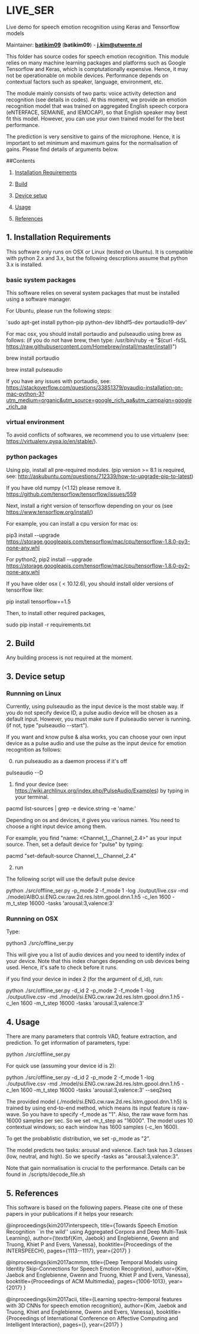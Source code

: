 # LIVE_SER
Live demo for speech emotion recognition using Keras and Tensorflow models

Maintainer: [**batikim09**](https://github.com/**github-user**/) (**batikim09**) - **j.kim@utwente.nl**

<a id="top"/>

This folder has source codes for speech emotion recognition. This module relies on many machine learning packages and platforms such as Google Tensorflow and Keras, which is comptutationally expensive. Hence, it may not be operationable on mobile devices. Performance depends on contextual factors such as speaker, language, environment, etc. 

The module mainly consists of two parts: voice activity detection and recognition (see details in codes). At this moment, we provide an emotion recognition model that was trained on aggregated English speech corpora (eNTERFACE, SEMAINE, and IEMOCAP), so that English speaker may best fit this model. However, you can use your own trained model for the best performance.

The prediction is very sensitive to gains of the microphone. Hence, it is important to set minimum and maximum gains for the normalisation of gains. Please find details of arguments below.

##Contents
1. <a href="#1--installation-requirements">Installation Requirements</a>

2. <a href="#2--build">Build</a>

3. <a href="#3--device">Device setup</a>

4. <a href="#4--usage">Usage</a>

5. <a href="#5--references">References</a>

## 1. Installation Requirements <a id="1--installation-requirements"/>
This software only runs on OSX or Linux (tested on Ubuntu). It is compatible with python 2.x and 3.x, but the following descrptions assume that python 3.x is installed.

### basic system packages

This software relies on several system packages that must be installed using a software manager.

For Ubuntu, please run the following steps:

`sudo apt-get install python-pip python-dev libhdf5-dev portaudio19-dev'

For mac osx, you should install portaudio and pulseaudio using brew as follows:
(if you do not have brew, then type:
/usr/bin/ruby -e "$(curl -fsSL https://raw.githubusercontent.com/Homebrew/install/master/install)")

brew install portaudio

brew install pulseaudio

If you have any issues with portaudio, see:
https://stackoverflow.com/questions/33851379/pyaudio-installation-on-mac-python-3?utm_medium=organic&utm_source=google_rich_qa&utm_campaign=google_rich_qa

### virtual environment
To avoid conflicts of softwares, we recommend you to use virtualenv (see:
https://virtualenv.pypa.io/en/stable/).

### python packages
Using pip, install all pre-required modules.
(pip version >= 8.1 is required, see: http://askubuntu.com/questions/712339/how-to-upgrade-pip-to-latest)

If you have old numpy (<1.12) please remove it.
https://github.com/tensorflow/tensorflow/issues/559

Next, install a right version of tensorflow depending on your os (see https://www.tensorflow.org/install/)

For example, you can install a cpu version for mac os:

pip3 install --upgrade https://storage.googleapis.com/tensorflow/mac/cpu/tensorflow-1.8.0-py3-none-any.whl 

For python2,
pip2 install --upgrade https://storage.googleapis.com/tensorflow/mac/cpu/tensorflow-1.8.0-py2-none-any.whl 

If you have older osx ( < 10.12.6), you should install older versions of tensorlfow like:

pip install tensorflow==1.5

Then, to install other required packages,

sudo pip install -r requirements.txt

## 2. Build <a id="2--build"/>
Any building process is not required at the moment.

## 3. Device setup <a id="3--device"/>

### Runnning on Linux
Currently, using pulseaudio as the input device is the most stable way. If you do not specify device ID, a pulse audio device will be chosen as a default input. However, you must make sure if pulseaudio server is running. (if not, type "pulseaudio --start").

If you want and know pulse & alsa works, you can choose your own input device as a pulse audio and use the pulse as the input device for emotion recognition as follows:

0. run pulseaudio as a daemon process if it's off

pulseaudio --D

1. find your device (see: https://wiki.archlinux.org/index.php/PulseAudio/Examples) by typing in your terminal.

pacmd list-sources | grep -e device.string -e 'name:'

Depending on os and devices, it gives you various names. You need to choose a right input device among them.

For example, you find "name: <Channel_1__Channel_2.4>" as your input source.
Then, set a default device for "pulse" by typing:

pacmd "set-default-source Channel_1__Channel_2.4"

2. run 

The following script will use the default pulse device

python ./src/offline_ser.py -p_mode 2 -f_mode 1 -log ./output/live.csv -md ./model/AIBO.si.ENG.cw.raw.2d.res.lstm.gpool.dnn.1.h5 -c_len 1600 -m_t_step 16000 -tasks 'arousal:3,valence:3'

### Runnning on OSX

Type:

python3 ./src/offline_ser.py

This will give you a list of audio devices and you need to identify index of your device.
Note that this index changes depending on usb devices being used. Hence, it's safe to check before it runs.

if you find your device in index 2 (for the argument of d_id), run:

python ./src/offline_ser.py -d_id 2 -p_mode 2 -f_mode 1 -log ./output/live.csv -md ./model/si.ENG.cw.raw.2d.res.lstm.gpool.dnn.1.h5 -c_len 1600 -m_t_step 16000 -tasks 'arousal:3,valence:3'


## 4. Usage <a id="4--usage"/>

There are many parameters that controls VAD, feature extraction, and prediction. To get information of parameters, type:

python ./src/offline_ser.py 

For quick use (assuming your device id is 2):

python ./src/offline_ser.py -d_id 2 -p_mode 2 -f_mode 1 -log ./output/live.csv -md ./model/si.ENG.cw.raw.2d.res.lstm.gpool.dnn.1.h5 -c_len 1600 -m_t_step 16000 -tasks 'arousal:3,valence:3' --seq2seq

The provided model (./model/si.ENG.cw.raw.2d.res.lstm.gpool.dnn.1.h5) is trained by using end-to-end method, which means its input feature is raw-wave. So you have to specify -f_mode as "1". Also, the raw wave form has 16000 samples per sec. So we set -m_t_step as "16000". The model uses 10 contextual windows; so each window has 1600 samples (-c_len 1600).

To get the probablistic distribution, we set -p_mode as "2".

The model predicts two tasks: arousal and valence. Each task has 3 classes (low, neutral, and high). So we specify -tasks as "arousal:3,valence:3".

Note that gain normalisation is crucial to the performance. Details can be found in ./scripts/decode_file.sh

## 5. References <a id="5--references"/>

This software is based on the following papers. Please cite one of these papers in your publications if it helps your research:

@inproceedings{kim2017interspeech,
  title={Towards Speech Emotion Recognition ``in the wild'' using Aggregated Corpora and Deep Multi-Task Learning},
  author={\textbf{Kim, Jaebok} and Englebienne, Gwenn and Truong, Khiet P and Evers, Vanessa},
  booktitle={Proceedings of the INTERSPEECH},
  pages={1113--1117},
  year={2017}
}


@inproceedings{kim2017acmmm, title={Deep Temporal Models using Identity Skip-Connections for Speech Emotion Recognition}, author={Kim, Jaebok and Englebienne, Gwenn and Truong, Khiet P and Evers, Vanessa}, booktitle={Proceedings of ACM Multimedia}, pages={1006-1013}, year={2017} }

@inproceedings{kim2017acii, title={Learning spectro-temporal features with 3D CNNs for speech emotion recognition}, author={Kim, Jaebok and Truong, Khiet and Englebienne, Gwenn and Evers, Vanessa}, booktitle={Proceedings of International Conference on Affective Computing and Intelligent Interaction}, pages={}, year={2017} }

<a id="top"/> 
